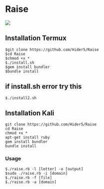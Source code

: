 # Raise
![](https://img.shields.io/badge/Ruby-2.5.3-or-higher-yellowgreen.svg)
## Installation Termux
```
$git clone https://github.com/Hider5/Raise
$cd Raise
$chmod +x *
$./install.sh
$gem install bundler
$bundle install
```
## if install.sh error try this
```
$./install2.sh
```
## Installation Kali
```
git clone https://github.com/Hider5/Raise
cd Raise
chmod +x *
apt-get install ruby
gem install bundler
bundle install
```
### Usage
```
$./raise.rb -l [letter] -o [output]
$sudo ./raise.rb -i [domain]
$./raise.rb -f [file]
$./raise.rb -a [domain]
```
